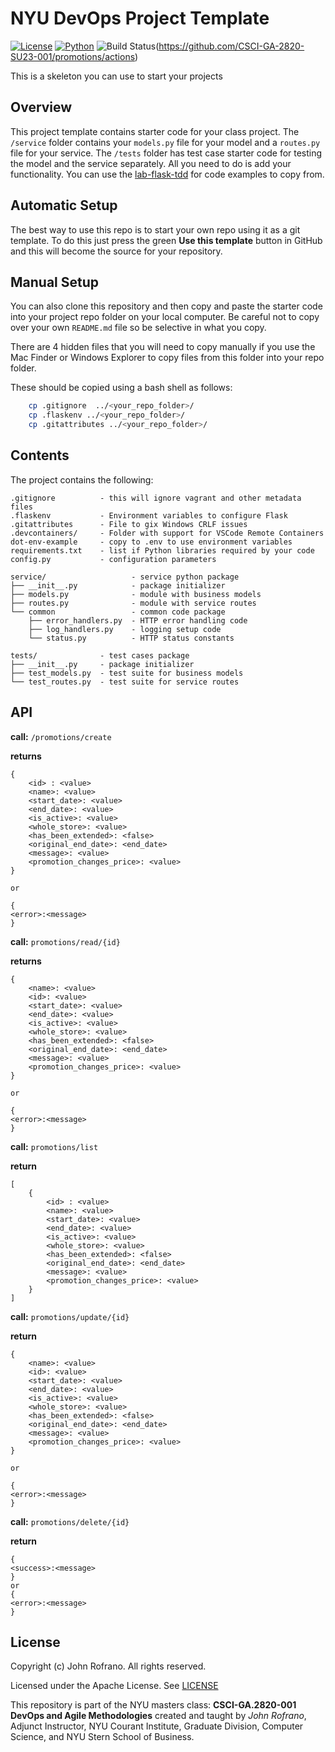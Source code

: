 # NYU DevOps Project Template

[![License](https://img.shields.io/badge/License-Apache_2.0-blue.svg)](https://opensource.org/licenses/Apache-2.0)
[![Python](https://img.shields.io/badge/Language-Python-blue.svg)](https://python.org/)
![Build Status](https://github.com/CSCI-GA-2820-SU23-001/promotions/actions/workflows/tdd.yaml/badge.svg)(https://github.com/CSCI-GA-2820-SU23-001/promotions/actions)

This is a skeleton you can use to start your projects

## Overview

This project template contains starter code for your class project. The `/service` folder contains your `models.py` file for your model and a `routes.py` file for your service. The `/tests` folder has test case starter code for testing the model and the service separately. All you need to do is add your functionality. You can use the [lab-flask-tdd](https://github.com/nyu-devops/lab-flask-tdd) for code examples to copy from.

## Automatic Setup

The best way to use this repo is to start your own repo using it as a git template. To do this just press the green **Use this template** button in GitHub and this will become the source for your repository.

## Manual Setup

You can also clone this repository and then copy and paste the starter code into your project repo folder on your local computer. Be careful not to copy over your own `README.md` file so be selective in what you copy.

There are 4 hidden files that you will need to copy manually if you use the Mac Finder or Windows Explorer to copy files from this folder into your repo folder.

These should be copied using a bash shell as follows:

```bash
    cp .gitignore  ../<your_repo_folder>/
    cp .flaskenv ../<your_repo_folder>/
    cp .gitattributes ../<your_repo_folder>/
```

## Contents

The project contains the following:

```text
.gitignore          - this will ignore vagrant and other metadata files
.flaskenv           - Environment variables to configure Flask
.gitattributes      - File to gix Windows CRLF issues
.devcontainers/     - Folder with support for VSCode Remote Containers
dot-env-example     - copy to .env to use environment variables
requirements.txt    - list if Python libraries required by your code
config.py           - configuration parameters

service/                   - service python package
├── __init__.py            - package initializer
├── models.py              - module with business models
├── routes.py              - module with service routes
└── common                 - common code package
    ├── error_handlers.py  - HTTP error handling code
    ├── log_handlers.py    - logging setup code
    └── status.py          - HTTP status constants

tests/              - test cases package
├── __init__.py     - package initializer
├── test_models.py  - test suite for business models
└── test_routes.py  - test suite for service routes
```

## API

**call:** `/promotions/create`

**returns**

```
{
    <id> : <value>
    <name>: <value>
    <start_date>: <value>
    <end_date>: <value>
    <is_active>: <value>
    <whole_store>: <value>
    <has_been_extended>: <false>
    <original_end_date>: <end_date>
    <message>: <value>
    <promotion_changes_price>: <value>
}

or 

{
<error>:<message>
}
```

**call:** `promotions/read/{id}`

**returns**

```
{
    <name>: <value>
    <id>: <value>
    <start_date>: <value>
    <end_date>: <value>
    <is_active>: <value>
    <whole_store>: <value>
    <has_been_extended>: <false>
    <original_end_date>: <end_date>
    <message>: <value>
    <promotion_changes_price>: <value>
}

or 

{
<error>:<message>
}
```

**call:** `promotions/list`

**return**

```
[
    {
        <id> : <value>
        <name>: <value>
        <start_date>: <value>
        <end_date>: <value>
        <is_active>: <value>
        <whole_store>: <value>
        <has_been_extended>: <false>
        <original_end_date>: <end_date>
        <message>: <value>
        <promotion_changes_price>: <value>
    }
]
```

**call:** `promotions/update/{id}`

**return**

```
{
    <name>: <value>
    <id>: <value>
    <start_date>: <value>
    <end_date>: <value>
    <is_active>: <value>
    <whole_store>: <value>
    <has_been_extended>: <false>
    <original_end_date>: <end_date>
    <message>: <value>
    <promotion_changes_price>: <value>
}

or 

{
<error>:<message>
}
```

**call:** `promotions/delete/{id}`

**return**

```
{
<success>:<message>
}
or
{
<error>:<message>
}
```

## License

Copyright (c) John Rofrano. All rights reserved.

Licensed under the Apache License. See [LICENSE](LICENSE)

This repository is part of the NYU masters class: **CSCI-GA.2820-001 DevOps and Agile Methodologies** created and taught by *John Rofrano*, Adjunct Instructor, NYU Courant Institute, Graduate Division, Computer Science, and NYU Stern School of Business.

